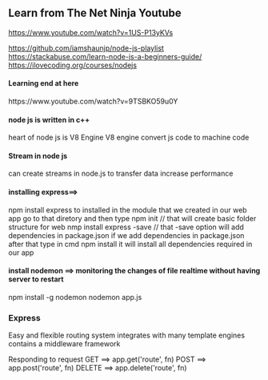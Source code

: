<h2>Learn from The Net Ninja Youtube</h2>

https://www.youtube.com/watch?v=1US-P13yKVs

https://github.com/iamshaunjp/node-js-playlist
https://stackabuse.com/learn-node-js-a-beginners-guide/
https://ilovecoding.org/courses/nodejs

<h4>Learning end at here</h4>
https://www.youtube.com/watch?v=9TSBKO59u0Y


<h4> node js is written in c++ </h4>
<p>
heart of node js is V8 Engine
V8 engine convert js code to machine code 
</p>


<h4>Stream in node js</h4>
<p>
can create streams in node.js to transfer data
increase performance
</p>


<h4> installing express==> </h4>
<p>
<blockquotes>npm install express</blockquotes>
to installed in the module that we created in our web app
go to that diretory and then type
<blockquotes>
npm init // that will create basic folder structure for web 
nmp install express -save // that -save option will add dependencies in package.json
</blockquotes>
if we add dependencies in package.json after that type in cmd 
<blockquotes>npm install </blockquotes>
it will install all dependencies required in our app
</p>


<h4>install nodemon ==> monitoring the changes of file realtime without having server to restart</h4>
<blockquotes>
npm install -g nodemon
nodemon app.js 
<blockquotes>

<h3>Express</h3>
<p>
Easy and flexible routing system
integrates with many template engines
contains a middleware framework	
</p>


Responding to request
GET ==> app.get('route', fn)
POST ==> app.post('route', fn)
DELETE ==> app.delete('route', fn)